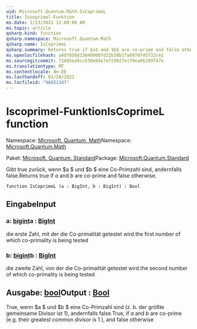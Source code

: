 ```yaml
---
uid: Microsoft.Quantum.Math.IsCoprimeL
title: Iscoprimel-Funktion
ms.date: 1/23/2021 12:00:00 AM
ms.topic: article
qsharp.kind: function
qsharp.namespace: Microsoft.Quantum.Math
qsharp.name: IsCoprimeL
qsharp.summary: Returns true if $a$ and $b$ are co-prime and false otherwise.
ms.openlocfilehash: a48f056d138499607d32b38b1fa0970745732c41
ms.sourcegitcommit: 71605ea9cc630e84e7ef29027e1f0ea06299747e
ms.translationtype: MT
ms.contentlocale: de-DE
ms.lasthandoff: 01/26/2021
ms.locfileid: "98851347"
---
```

# <a name="iscoprimel-function"></a><span data-ttu-id="899fc-102">Iscoprimel-Funktion</span><span class="sxs-lookup"><span data-stu-id="899fc-102">IsCoprimeL function</span></span>

<span data-ttu-id="899fc-103">Namespace: [Microsoft. Quantum. Math](xref:Microsoft.Quantum.Math)</span><span class="sxs-lookup"><span data-stu-id="899fc-103">Namespace: [Microsoft.Quantum.Math](xref:Microsoft.Quantum.Math)</span></span>

<span data-ttu-id="899fc-104">Paket: [Microsoft. Quantum. Standard](https://nuget.org/packages/Microsoft.Quantum.Standard)</span><span class="sxs-lookup"><span data-stu-id="899fc-104">Package: [Microsoft.Quantum.Standard](https://nuget.org/packages/Microsoft.Quantum.Standard)</span></span>


<span data-ttu-id="899fc-105">Gibt true zurück, wenn $a $ und $b $ eine Co-Primzahl sind, andernfalls false.</span><span class="sxs-lookup"><span data-stu-id="899fc-105">Returns true if $a$ and $b$ are co-prime and false otherwise.</span></span>

```qsharp
function IsCoprimeL (a : BigInt, b : BigInt) : Bool
```


## <a name="input"></a><span data-ttu-id="899fc-106">Eingabe</span><span class="sxs-lookup"><span data-stu-id="899fc-106">Input</span></span>

### <a name="a--bigint"></a><span data-ttu-id="899fc-107">a: [bigint](xref:microsoft.quantum.lang-ref.bigint)</span><span class="sxs-lookup"><span data-stu-id="899fc-107">a : [BigInt](xref:microsoft.quantum.lang-ref.bigint)</span></span>

<span data-ttu-id="899fc-108">die erste Zahl, mit der die Co-primalität getestet wird.</span><span class="sxs-lookup"><span data-stu-id="899fc-108">the first number of which co-primality is being tested</span></span>


### <a name="b--bigint"></a><span data-ttu-id="899fc-109">b: [bigint](xref:microsoft.quantum.lang-ref.bigint)</span><span class="sxs-lookup"><span data-stu-id="899fc-109">b : [BigInt](xref:microsoft.quantum.lang-ref.bigint)</span></span>

<span data-ttu-id="899fc-110">die zweite Zahl, von der die Co-primalität getestet wird.</span><span class="sxs-lookup"><span data-stu-id="899fc-110">the second number of which co-primality is being tested</span></span>



## <a name="output--bool"></a><span data-ttu-id="899fc-111">Ausgabe: [bool](xref:microsoft.quantum.lang-ref.bool)</span><span class="sxs-lookup"><span data-stu-id="899fc-111">Output : [Bool](xref:microsoft.quantum.lang-ref.bool)</span></span>

<span data-ttu-id="899fc-112">True, wenn $a $ und $b $ eine Co-Primzahl sind (z. b. der größte gemeinsame Divisor ist 1), andernfalls false.</span><span class="sxs-lookup"><span data-stu-id="899fc-112">True, if $a$ and $b$ are co-prime (e.g. their greatest common divisor is 1 ), and false otherwise</span></span>